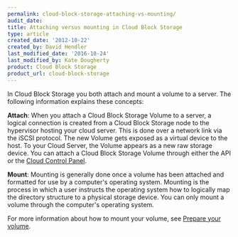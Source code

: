 ```yaml
---
permalink: cloud-block-storage-attaching-vs-mounting/
audit_date:
title: Attaching versus mounting in Cloud Block Storage
type: article
created_date: '2012-10-22'
created_by: David Hendler
last_modified_date: '2016-10-24'
last_modified_by: Kate Dougherty
product: Cloud Block Storage
product_url: cloud-block-storage
---
```


In Cloud Block Storage you both attach and mount a volume to a server. The
following information explains these concepts:

**Attach**: When you attach a Cloud Block Storage Volume to a server, a
logical connection is created from a Cloud Block Storage node to the
hypervisor hosting your cloud server. This is done over a network link
via the iSCSI protocol. The new Volume gets exposed as a virtual device
to the host. To your Cloud Server, the Volume appears as a new raw
storage device. You can attach a Cloud Block Storage Volume through
either the API or the [Cloud Control Panel](http://login.rackspace.com/).

**Mount**: Mounting is generally done once a volume has been attached
and formatted for use by a computer's operating system. Mounting is the
process in which a user instructs the operating system how to logically
map the directory structure to a physical storage device. You can only
mount a volume through the computer's operating system.

For more information about how to mount your volume, see [Prepare your
volume](/how-to/prepare-your-cloud-block-storage-volume).
